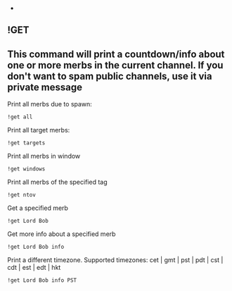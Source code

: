 -
**!GET**
-
This command will print a countdown/info about one or more merbs in the current channel.
If you don't want to spam public channels, use it via private message
-
Print all merbs due to spawn:
```
!get all
```
Print all target merbs:
```
!get targets
```
Print all merbs in window
```
!get windows
```
Print all merbs of the specified tag
```
!get ntov
```
Get a specified merb
```
!get Lord Bob
```
Get more info about a specified merb
```
!get Lord Bob info
```
Print a different timezone. Supported timezones: cet | gmt | pst | pdt | cst | cdt | est | edt | hkt
```
!get Lord Bob info PST
```